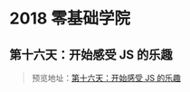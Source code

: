 # 2018 零基础学院

## 第十六天：开始感受 JS 的乐趣

> 预览地址：[第十六天：开始感受 JS 的乐趣](https://yingzhiji.github.io/ife/2018/零基础学院/day16/js_16.html)
